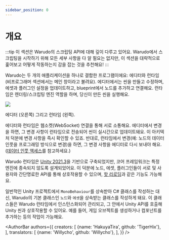 ```yaml
---
sidebar_position: 0
---
```


# 개요

:::tip
이 섹션은 Warudo의 스크립팅 API에 대해 깊이 다루고 있어요. Warudo에서 스크립팅을 시작하기 위해 모든 세부 사항을 다 알 필요는 없지만, 이 섹션을 대략적으로 훑어보고 어떻게 작동하는지 감을 잡는 것을 추천해요!
:::

Warudo는 두 개의 애플리케이션을 하나로 결합한 프로그램이에요: 에디터와 런타임 (비프로그래머 섹션에서는 메인 창이라고 불려요). 에디터에서는 씬을 만들고 수정하며, 에셋과 플러그인 설정을 업데이트하고, blueprint에서 노드를 추가하고 연결해요. 런타임은 렌더링/스크립팅 엔진 역할을 하며, 당신이 만든 씬을 실행해요.

![](/doc-img/en-scripting-concepts-1.png)
<p class="img-desc">에디터 (오른쪽) 그리고 런타임 (왼쪽).</p>

에디터와 런타임은 웹소켓(WebSocket) 연결을 통해 서로 소통해요. 에디터에서 변경을 하면, 그 변경 사항이 런타임으로 전송되어 씬이 실시간으로 업데이트돼요. 이 아키텍처 덕분에 변경 사항을 즉시 확인할 수 있죠. 반대로, 런타임에서 변경(예: 노드의 데이터 인풋을 프로그래밍 방식으로 변경)을 하면, 그 변경 사항을 에디터로 다시 보내야 해요.([데이터 인풋 액세스](ports-and-triggers#accessing-data-inputs)를 참고하세요.)

Warudo 런타임은 [Unity 2021.3](https://unity.com/)을 기반으로 구축되었지만, 코어 프레임워크는 특정 엔진에 종속되지 않도록 설계되었어요. 이 덕분에 노드, 에셋, 플러그인들이 서로 및 사용자와 간단명료한 API를 통해 상호작용할 수 있으며, [핫 리로딩](../playground)과 같은 기능도 가능해요.

일반적인 Unity 프로젝트에서 `MonoBehaviour`를 상속받아 C# 클래스를 작성하는 대신, Warudo의 기본 클래스인 `노드`와 `에셋`을 상속받는 클래스를 작성하게 돼요. 이 클래스들은 Warudo 런타임에서 인스턴스화되어 관리되고, 그 안에서 Unity API를 호출해 Unity 씬과 상호작용할 수 있어요. 예를 들어, 게임 오브젝트를 생성하거나 컴포넌트를 추가하는 등의 작업이 가능해요.

<AuthorBar authors={{
creators: [
{name: 'HakuyaTira', github: 'TigerHix'},
],
translators: [
    {name: 'Willycho', github: 'Willycho'},
],
}} />
